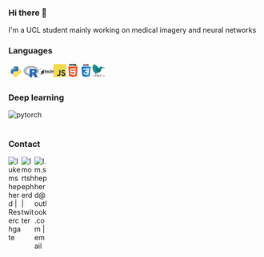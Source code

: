 ### Hi there 👋

I'm a UCL student mainly working on medical imagery and neural networks

<!-- - 🌱 I’m currently learning ... Everything, but speficialy 
 -->

<!-- 
- 🔭 I’m currently working on ...
- 🌱 I’m currently learning ...
[<img align="left" alt="JavaScript" width="26px" src="https://raw.githubusercontent.com/github/explore/80688e429a7d4ef2fca1e82350fe8e3517d3494d/topics/javascript/javascript.png" />]

https://raw.githubusercontent.com/github/explore/80688e429a7d4ef2fca1e82350fe8e3517d3494d/topics/swift/swift.png

https://raw.githubusercontent.com/github/explore/80688e429a7d4ef2fca1e82350fe8e3517d3494d/topics/cpp/cpp.png


- 👯 I’m looking to collaborate on ...
- 🤔 I’m looking for help with ...
- 💬 Ask me about ...
- 📫 How to reach me: ...
- 😄 Pronouns: ...
- ⚡ Fun fact: ... -->


### Languages
<img align="left" alt="Python" width="30px" src="https://raw.githubusercontent.com/github/explore/80688e429a7d4ef2fca1e82350fe8e3517d3494d/topics/python/python.png" />
<img align="left" alt="R" width="30px" src="https://raw.githubusercontent.com/github/explore/80688e429a7d4ef2fca1e82350fe8e3517d3494d/topics/r/r.png" />
<img align="left" alt="Bash" width="30px" src="https://raw.githubusercontent.com/github/explore/80688e429a7d4ef2fca1e82350fe8e3517d3494d/topics/bash/bash.png" />
<img align="left" alt="JavaScript" width="26px" src="https://raw.githubusercontent.com/github/explore/80688e429a7d4ef2fca1e82350fe8e3517d3494d/topics/javascript/javascript.png" />
<img align="left" alt="HTML" width="26px" src="https://raw.githubusercontent.com/github/explore/80688e429a7d4ef2fca1e82350fe8e3517d3494d/topics/html/html.png" />
<img align="left" alt="CSS" width="26px" src="https://raw.githubusercontent.com/github/explore/80688e429a7d4ef2fca1e82350fe8e3517d3494d/topics/css/css.png" />
<img align="left" alt="latex" width="26px" src="https://raw.githubusercontent.com/github/explore/80688e429a7d4ef2fca1e82350fe8e3517d3494d/topics/latex/latex.png" />

<br />
<br />

### Deep learning
<img align="left" alt="pytorch" width="100" src="https://github.com/pytorch/pytorch/blob/master/docs/source/_static/img/pytorch-logo-dark.png" />

<!-- 
<img src="https://img.shields.io/badge/python%20-%2314354C.svg?&style=for-the-badge&logo=python&logoColor=white"/>
<img src="https://img.shields.io/badge/r-%23276DC3.svg?&style=for-the-badge&logo=r&logoColor=white"/>
<img src="https://img.shields.io/badge/git%20-%23F05033.svg?&style=for-the-badge&logo=git&logoColor=white"/> -->
<br />
<br />

### Contact
[<img align="left" alt="lukemshepherd | Reserchgate" width="26px" src="https://simpleicons.org/icons/researchgate.svg" />][Reserchgate]
[<img align="left" alt="lmortshepherd | twitter" width="26px" src="https://simpleicons.org/icons/twitter.svg" />][Twitter]
[<img align="left" alt="l.m.shepherd@outlook.com | email" width="26px" src="http://simpleicons.org/icons/gmail.svg" />][Email]


[Reserchgate]: https://www.researchgate.net/profile/Luke_Shepherd3
[Twitter]: https://twitter.com/lmortshepherd
[Email]: mailto:l.m.shepherd@outlook.com
